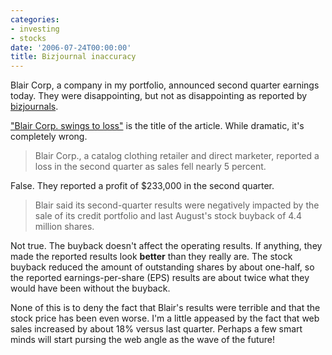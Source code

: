 ```yaml
---
categories:
- investing
- stocks
date: '2006-07-24T00:00:00'
title: Bizjournal inaccuracy
---
```



Blair Corp, a company in my portfolio, announced second quarter earnings today. They were disappointing, but not as disappointing as reported by [bizjournals](http://www.bizjournals.com).

["Blair Corp. swings to loss"](http://biz.yahoo.com/bizj/060724/1320068.html) is the title of the article. While dramatic, it's completely wrong.

> Blair Corp., a catalog clothing retailer and direct marketer, reported a loss in the second quarter as sales fell nearly 5 percent.

False. They reported a profit of $233,000 in the second quarter.

> Blair said its second-quarter results were negatively impacted by the sale of its credit portfolio and last August's stock buyback of 4.4 million shares.

Not true. The buyback doesn't affect the operating results. If anything, they made the reported results look **better** than they really are. The stock buyback reduced the amount of outstanding shares by about one-half, so the reported earnings-per-share (EPS) results are about twice what they would have been without the buyback.

None of this is to deny the fact that Blair's results were terrible and that the stock price has been even worse. I'm a little appeased by the fact that web sales increased by about 18% versus last quarter. Perhaps a few smart minds will start pursing the web angle as the wave of the future!
